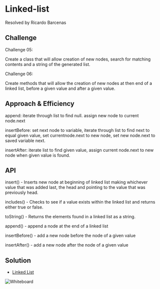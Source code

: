 # Linked-list

Resolved by Ricardo Barcenas

## Challenge

Challenge 05:

Create a class that will allow creation of new nodes, search for matching contents and a string of the generated list.

Challenge 06:

Create methods that will allow the creation of new nodes at then end of a linked list, before a given value and after a given value.

## Approach & Efficiency

append: iterate through list to find null. assign new node to current node.next

insertBefore: set next node to variable, iterate through list to find next to equal given value, set currentnode.next to new node, set  new node.next to saved variable next.

insertAfter: iterate list to find given value, assign current node.next to new node when given value is found.

## API

insert() - Inserts new node at beginning of linked list making whichever value that was added last, the head and pointing to the value that was previously head.

includes() - Checks to see if a value exists within the linked list and returns either true or false.

toString() - Returns the elements found in a linked list as a string.

append() - append a node at the end of a linked list

insertBefore() - add a new node before the node of a given value

insertAfter() - add a new node after the node of a given value

## Solution

- [Linked List](linked-list.js) 

![Whiteboard](assets/codechalleng06.png)